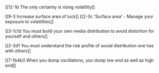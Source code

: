 [[12-1b The only certainty is rising volatility]]

[[9-3 Increase surface area of luck]]
	[[2-3c 'Surface area' - Manage your exposure to volatilities]]

[[3-1c1d You must build your own media distribution to avoid distortion for yourself and others]]

[[2-3d1 You must understand the risk profile of social distribution one has with others]]

[[7-1b4b3 When you dump oscillations, you dump low end as well as high end]]